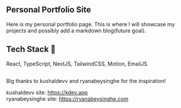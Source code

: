 ## Personal Portfolio Site
Here is my personal portfolio page. This is where I will showcase my projects and possibly add a markdown blog(future goal). 

## Tech Stack 👾
React, TypeScript, NextJS, TailwindCSS, Motion, EmailJS
##

Big thanks to kushaldevv and ryanabeysinghe for the inspiration!<br>

kushaldevv site: https://kdev.app<br>
ryanabeysinghe site: https://ryanabeysinghe.com
